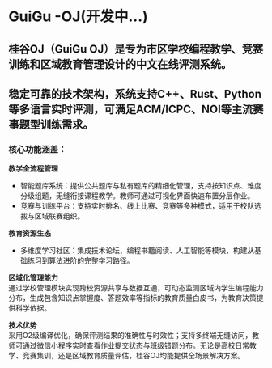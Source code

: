 # GuiGu -OJ(开发中...)

## 桂谷OJ（GuiGu OJ）是专为市区学校编程教学、竞赛训练和区域教育管理设计的中文在线评测系统。
## 稳定可靠的技术架构，系统支持C++、Rust、Python等多语言实时评测，可满足ACM/ICPC、NOI等主流赛事题型训练需求。

### 核心功能涵盖：

**教学全流程管理**  
- 智能题库系统：提供公共题库与私有题库的精细化管理，支持按知识点、难度分级组题，无缝衔接课程教学。教师可通过可视化界面快速布置分层作业。
- 竞赛与训练平台：支持实时排名、线上比赛、竞赛等多种模式，适用于校队选拔与区域联赛组织。

**教育资源生态**  
- 多维度学习社区：集成技术论坛、编程书籍阅读、人工智能等模块，构建从基础练习到算法进阶的完整学习路径。

**区域化管理能力**  
通过学校管理模块实现跨校资源共享与数据互通，可动态监测区域内学生编程能力分布，生成包含知识点掌握度、答题效率等指标的教育质量白皮书，为教育决策提供科学依据。

**技术优势**  
采用O2级编译优化，确保评测结果的准确性与时效性；支持多终端无缝访问，教师可通过微信小程序实时查看作业提交状态与班级错题分布。无论是高校日常教学、竞赛集训，还是区域教育质量评估，桂谷OJ均能提供全场景解决方案。
